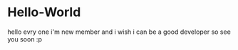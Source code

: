# Hello-World
hello evry one i'm new member and i wish i can be a good developer so see you soon :p
